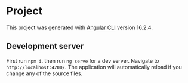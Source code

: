 # Project

This project was generated with [Angular CLI](https://github.com/angular/angular-cli) version 16.2.4.

## Development server
First run `npm i`. then run `ng serve` for a dev server. Navigate to `http://localhost:4200/`. The application will automatically reload if you change any of the source files.
